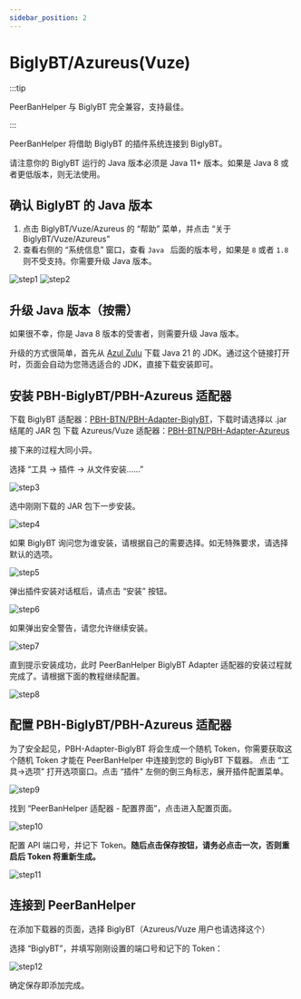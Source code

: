 ```yaml
---
sidebar_position: 2
---
```


# BiglyBT/Azureus(Vuze)

:::tip

PeerBanHelper 与 BiglyBT 完全兼容，支持最佳。

:::

PeerBanHelper 将借助 BiglyBT 的插件系统连接到 BiglyBT。

请注意你的 BiglyBT 运行的 Java 版本必须是 Java 11+ 版本。如果是 Java 8 或者更低版本，则无法使用。

## 确认 BiglyBT 的 Java 版本

1. 点击 BiglyBT/Vuze/Azureus 的 “帮助” 菜单，并点击 “关于 BiglyBT/Vuze/Azureus”
2. 查看右侧的 “系统信息” 窗口，查看 `Java ` 后面的版本号，如果是 `8` 或者 `1.8` 则不受支持。你需要升级 Java 版本。

![step1](assets/BiglyBT-step1.png)
![step2](assets/BiglyBT-step2.png)

## 升级 Java 版本（按需）

如果很不幸，你是 Java 8 版本的受害者，则需要升级 Java 版本。

升级的方式很简单，首先从 [Azul Zulu](https://www.azul.com/downloads/?version=java-21-lts&os=windows&architecture=x86-64-bit&package=jdk#zulu) 下载 Java 21  的 JDK。通过这个链接打开时，页面会自动为您筛选适合的 JDK，直接下载安装即可。  

## 安装 PBH-BiglyBT/PBH-Azureus 适配器

下载 BiglyBT 适配器：[PBH-BTN/PBH-Adapter-BiglyBT](https://github.com/PBH-BTN/PBH-Adapter-BiglyBT/releases)，下载时请选择以 .jar 结尾的 JAR 包
下载 Azureus/Vuze 适配器：[PBH-BTN/PBH-Adapter-Azureus](https://github.com/PBH-BTN/PBH-Adapter-Azureus/releases)

接下来的过程大同小异。

选择 “工具 -> 插件 -> 从文件安装……”

![step3](assets/BiglyBT-step3.png)

选中刚刚下载的 JAR 包下一步安装。

![step4](assets/BiglyBT-step4.png)

如果 BiglyBT 询问您为谁安装，请根据自己的需要选择。如无特殊要求，请选择默认的选项。

![step5](assets/BiglyBT-step5.png)

弹出插件安装对话框后，请点击 “安装” 按钮。

![step6](assets/BiglyBT-step6.png)

如果弹出安全警告，请您允许继续安装。

![step7](assets/BiglyBT-step7.png)

直到提示安装成功，此时 PeerBanHelper BiglyBT Adapter 适配器的安装过程就完成了。请根据下面的教程继续配置。

![step8](assets/BiglyBT-step8.png)

## 配置 PBH-BiglyBT/PBH-Azureus 适配器

为了安全起见，PBH-Adapter-BiglyBT 将会生成一个随机 Token，你需要获取这个随机 Token 才能在 PeerBanHelper 中连接到您的 BiglyBT 下载器。
点击 “工具->选项” 打开选项窗口。点击 “插件” 左侧的倒三角标志，展开插件配置菜单。

![step9](assets/BiglyBT-step9.png)

找到 “PeerBanHelper 适配器 - 配置界面”，点击进入配置页面。

![step10](assets/BiglyBT-step10.png)

配置 API 端口号，并记下 Token。**随后点击保存按钮，请务必点击一次，否则重启后 Token 将重新生成。**

![step11](assets/BiglyBT-step11.png)

## 连接到 PeerBanHelper

在添加下载器的页面，选择 BiglyBT（Azureus/Vuze 用户也请选择这个）

选择 “BiglyBT”，并填写刚刚设置的端口号和记下的 Token：

![step12](assets/BiglyBT-step12.png)

确定保存即添加完成。
